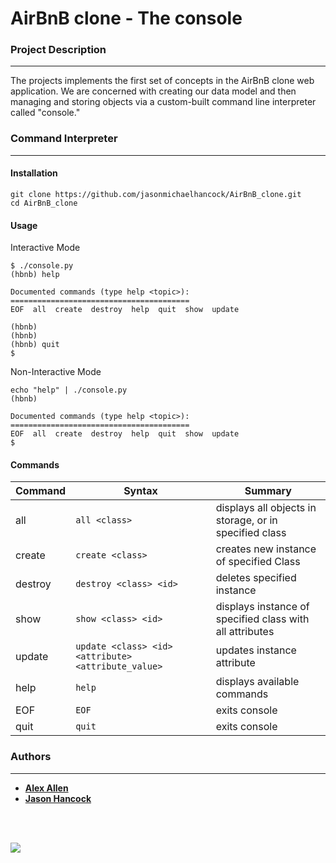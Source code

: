 # AirBnB clone - The console

### Project Description
---
The projects implements the first set of concepts in the AirBnB clone web application. We are concerned with creating our data model and then managing and storing objects via a custom-built command line interpreter called "console."

### Command Interpreter
---

#### Installation
```
git clone https://github.com/jasonmichaelhancock/AirBnB_clone.git
cd AirBnB_clone
```
#### Usage
Interactive Mode
```
$ ./console.py
(hbnb) help

Documented commands (type help <topic>):
========================================
EOF  all  create  destroy  help  quit  show  update

(hbnb)
(hbnb)
(hbnb) quit
$
```

Non-Interactive Mode
```
echo "help" | ./console.py
(hbnb)

Documented commands (type help <topic>):
========================================
EOF  all  create  destroy  help  quit  show  update
$
```

#### Commands
| Command | Syntax | Summary |
| --- | --- | --- |
| all | `all <class>` | displays all objects in storage, or in specified class |
| create | `create <class>` | creates new instance of specified Class |
| destroy | `destroy <class> <id>` | deletes specified instance |
| show | `show <class> <id>` | displays instance of specified class with all attributes | 
| update | `update <class> <id> <attribute> <attribute_value>` | updates instance attribute |
| help | `help` | displays available commands |
| EOF | `EOF` | exits console |
| quit | `quit` | exits console |

### Authors
---

* [**Alex Allen**](https://github.com/sanjurosaves)
* [**Jason Hancock**](https://github.com/jasonmichaelhancock)

<br><br>
<p align="center">

<a href="https://www.holbertonschool.com"><img src="https://intranet.hbtn.io/assets/holberton-logo-simplified-d4e8a1e8bf5ad93c8c3ce32895b4b53749b477b7ba7342d7f064e6883bcd3be2.png"></a>

</p>